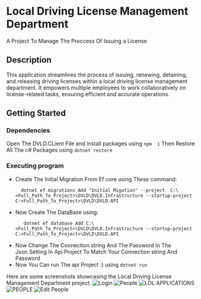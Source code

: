 # Local Driving License Management  Department
  A Project To Manage  The Proccess Of Issuing a License 

  ## Description
  This application streamlines the process of issuing, renewing, detaining, and releasing driving licenses within a local driving license management department.
  It empowers multiple employees to work collaboratively on license-related tasks, ensuring efficient and accurate operations.
  
  ## Getting Started
  ### Dependencies
  Open The DVLD.CLient File and  install packages using 
  ``` npm  i ```
  Then Restore All The c# Packages  using
  ``` dotnet restore ```
  ### Executing program
  * Create The Initial Migration From Ef core using These command:
      ```
        dotnet ef migrations Add "Initial Migation" --project  C:\<Full_Path_To_Project>\DVLD\DVLD.Infrastructure --startup-project C:<Full_Path_To_Project>\DVLD\DVLD.API
     ```
  * Now Create The DataBase using:
      ```
         dotnet ef database Add C:\<Full_Path_To_Project>\DVLD\DVLD.Infrastructure --startup-project C:<Full_Path_To_Project>\DVLD\DVLD.API
       ```
  * Now Change The Coonection string And The Password  in The Json.Setting In Api Project To Match Your Connection string And Password
  * Now You Can run The api Project :) using
    ``` dotnet run ```

  Here are some screenshots showcasing the Local Driving License Management Department project.
  ![Login](https://github.com/user-attachments/assets/3e2ad3d9-b79f-4c90-a38a-09417c6a2535)
  ![People](https://github.com/user-attachments/assets/57391ab9-637f-48be-a9c4-d6a1ba57fd46)
  ![LDL APPLICATIONS ](https://github.com/user-attachments/assets/0596fc5c-9a1a-4e56-9d31-d4bf6c456d28)
  ![PEOPLE](https://github.com/user-attachments/assets/fbfcfabf-ad21-4386-a1ea-b2342bb11f95)
  ![Edit People](https://github.com/user-attachments/assets/95008a35-6fb9-465c-88b1-83b00297cd4f)

    


    
